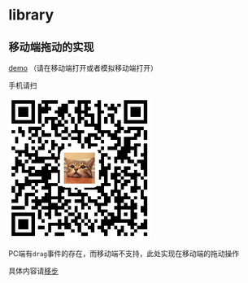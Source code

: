 # library

## 移动端拖动的实现


[demo][1] （请在移动端打开或者模拟移动端打开）

手机请扫

![drag demo 地址二维码][2]

PC端有`drag`事件的存在，而移动端不支持，此处实现在移动端的拖动操作

具体内容请[移步][3]


  [1]: https://dclcats.github.io/library/examples/index.html
  [2]: ./examples/img/1502175937.png "drag demo 地址二维码"
  [3]: https://github.com/dclcats/library/tree/master/drag